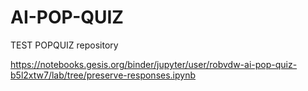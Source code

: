 # AI-POP-QUIZ
TEST POPQUIZ repository


https://notebooks.gesis.org/binder/jupyter/user/robvdw-ai-pop-quiz-b5l2xtw7/lab/tree/preserve-responses.ipynb


